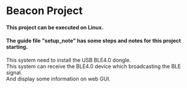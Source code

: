# Beacon Project

#### This project can be executed on Linux.

#### The guide file "setup_note" has some steps and notes for this project starting.    

This system need to install the USB BLE4.0 dongle.   
This system can receive the BLE4.0 device which broadcasting the BLE signal.  
And display some information on web GUI.
